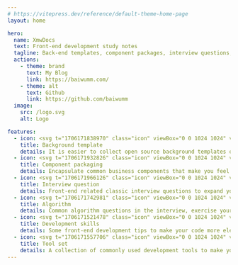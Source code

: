 ```yaml
---
# https://vitepress.dev/reference/default-theme-home-page
layout: home

hero:
  name: XmwDocs
  text: Front-end development study notes
  tagline: Back-end templates, component packages, interview questions, algorithms, development tips, tools collection
  actions:
    - theme: brand
      text: My Blog
      link: https://baiwumm.com/
    - theme: alt
      text: Github
      link: https://github.com/baiwumm
  image:
    src: /logo.svg
    alt: Logo

features:
  - icon: <svg t="1706171838970" class="icon" viewBox="0 0 1024 1024" version="1.1" xmlns="http://www.w3.org/2000/svg" p-id="19834" width="30"><path d="M910.03871 0H113.96129C51.2 0 0 51.2 0 113.96129v568.980645c0 62.76129 51.2 113.96129 113.96129 113.961291h796.07742c62.76129 0 113.96129-51.2 113.96129-113.961291V113.96129C1024 51.2 972.8 0 910.03871 0z m0 625.96129c0 33.858065-23.122581 56.980645-56.980645 56.980645H170.941935c-33.858065 0-56.980645-23.122581-56.980645-56.980645V170.941935c0-33.858065 23.122581-56.980645 56.980645-56.980645h682.941936c33.858065 0 56.980645 23.122581 56.980645 56.980645v455.019355z m0 0" p-id="19835" fill="#707070"></path><path d="M227.922581 284.077419h113.96129v284.07742H227.922581V284.077419z m227.096774 113.961291h113.96129v170.941935H455.019355V398.03871z m227.92258-56.980645h113.961291v227.92258H682.941935V341.058065zM0 910.03871h1024V1024H0v-113.96129z m0 0" p-id="19836" fill="#707070"></path></svg>
    title: Background template
    details: It is easier to collect open source background templates of current mainstream technologies and build projects
  - icon: <svg t="1706171932826" class="icon" viewBox="0 0 1024 1024" version="1.1" xmlns="http://www.w3.org/2000/svg" p-id="22920" width="30"><path d="M972.09863 1016.986301H259.506849c-19.638356 0-35.068493-15.430137-35.068493-35.068493V768.70137c-8.416438 5.610959-18.235616 9.819178-28.054794 12.624657h-1.40274c-12.624658 4.208219-26.652055 5.610959-39.276712 5.610959-77.150685 0-138.871233-63.123288-138.871233-138.871233 0-77.150685 63.123288-138.871233 138.871233-138.871232 14.027397 0 28.054795 2.805479 42.082191 7.013698 1.40274 0 2.805479 1.40274 4.20822 1.40274 7.013699 2.805479 14.027397 5.610959 19.638356 8.416438l2.805479 1.40274V269.326027c0-19.638356 15.430137-35.068493 35.068493-35.068493h228.646576l-4.20822-8.416438c-7.013699-11.221918-12.624658-22.443836-15.430137-35.068493v-1.40274c-4.208219-12.624658-5.610959-26.652055-5.610958-39.276712C462.90411 72.942466 526.027397 11.221918 601.775342 11.221918c77.150685 0 138.871233 63.123288 138.871233 138.871233 0 14.027397-2.805479 28.054795-7.013698 42.082191 0 1.40274-1.40274 2.805479-1.40274 4.20822-2.805479 7.013699-5.610959 14.027397-8.416438 19.638356l-7.013699 16.832877h255.29863c19.638356 0 35.068493 15.430137 35.068493 35.068493v314.213698c0 11.221918-5.610959 22.443836-15.430137 29.457535-9.819178 7.013699-22.443836 7.013699-33.665753 2.805479L897.753425 587.747945c-1.40274 0-1.40274-1.40274-2.80548-1.40274-2.805479-1.40274-7.013699-4.208219-11.221918-5.610958h-1.402739c-7.013699-2.805479-14.027397-2.805479-21.041096-2.80548-37.873973 0-68.734247 30.860274-68.734247 68.734247s30.860274 68.734247 68.734247 68.734246c7.013699 0 14.027397-1.40274 19.638356-2.805479 7.013699-1.40274 12.624658-5.610959 18.235616-8.416439 1.40274-1.40274 2.805479-1.40274 4.20822-2.805479l53.304109-25.249315c11.221918-5.610959 23.846575-4.208219 33.665754 1.40274s16.832877 18.235616 16.832876 29.457534V981.917808c0 19.638356-15.430137 35.068493-35.068493 35.068493z m-677.523288-70.136986h642.454795v-182.356164h-1.40274c-11.221918 7.013699-22.443836 12.624658-35.068493 16.832876h-1.40274c-12.624658 4.208219-26.652055 5.610959-39.276712 5.610959-77.150685 0-138.871233-63.123288-138.871233-138.871233 0-77.150685 63.123288-138.871233 138.871233-138.871232 14.027397 0 28.054795 2.805479 42.082192 7.013698 1.40274 0 2.805479 1.40274 4.208219 1.40274 7.013699 2.805479 14.027397 5.610959 19.638356 8.416438l9.819178 4.208219v-224.438356H662.093151c-11.221918 0-22.443836-5.610959-29.457535-15.430137-7.013699-9.819178-7.013699-22.443836-2.805479-33.665753l29.457534-67.331507c0-1.40274 1.40274-1.40274 1.40274-2.805479 1.40274-2.805479 4.208219-7.013699 5.610959-11.221918v-1.40274c2.805479-7.013699 2.805479-14.027397 2.805479-21.041096 0-37.873973-30.860274-68.734247-68.734246-68.734246s-68.734247 30.860274-68.734247 68.734246c0 7.013699 1.40274 14.027397 2.80548 19.638356 1.40274 7.013699 5.610959 12.624658 8.416438 18.235617 1.40274 1.40274 1.40274 2.805479 2.805479 4.208219l28.054795 60.317808c5.610959 11.221918 4.208219 23.846575-1.40274 33.665754s-18.235616 16.832877-29.457534 16.832876H294.575342v274.936987c0 11.221918-5.610959 22.443836-15.430137 29.457534-9.819178 7.013699-22.443836 7.013699-33.665753 2.805479L192.175342 589.150685c-1.40274 0-1.40274-1.40274-2.805479-1.40274-2.805479-1.40274-7.013699-4.208219-11.221918-5.610959h-1.40274c-7.013699-2.805479-14.027397-2.805479-21.041095-2.805479-37.873973 0-68.734247 30.860274-68.734247 68.734246s30.860274 68.734247 68.734247 68.734247c7.013699 0 14.027397-1.40274 19.638356-2.805479 7.013699-1.40274 12.624658-5.610959 18.235616-8.416439 1.40274-1.40274 2.805479-1.40274 4.208219-2.805479l46.290411-22.443836c11.221918-5.610959 23.846575-4.208219 33.665754 1.40274 9.819178 7.013699 16.832877 18.235616 16.832876 29.457534v235.660274z" fill="#707070" p-id="22921"></path></svg>
    title: Component packaging
    details: Encapsulate common business components that make you feel more comfortable at work
  - icon: <svg t="1706171966126" class="icon" viewBox="0 0 1024 1024" version="1.1" xmlns="http://www.w3.org/2000/svg" p-id="24226" width="30"><path d="M257.706667 771.626667H810.666667a85.333333 85.333333 0 0 0 85.333333-85.333334V149.333333a85.333333 85.333333 0 0 0-85.333333-85.333333H213.333333a85.333333 85.333333 0 0 0-85.333333 85.333333v725.333334a85.333333 85.333333 0 0 0 85.333333 85.333333h618.666667a64 64 0 0 0 64-64v-28.373333a32 32 0 0 0-64 0V874.666667a21.333333 21.333333 0 0 1-21.333333 21.333333H254.293333A62.293333 62.293333 0 0 1 192 830.506667a64 64 0 0 1 65.706667-58.88z m300.373333-333.013334A73.813333 73.813333 0 0 1 631.893333 512v49.493333a42.666667 42.666667 0 0 1-42.666666 42.666667h-154.453334a42.666667 42.666667 0 0 1-42.666666-42.666667V512a73.813333 73.813333 0 0 1 73.813333-73.813333zM512 410.88a73.813333 73.813333 0 1 1 73.813333-73.813333A73.813333 73.813333 0 0 1 512 410.88z" p-id="24227" fill="#707070"></path></svg>
    title: Interview question
    details: Front-end related classic interview questions to expand your knowledge
  - icon: <svg t="1706171742981" class="icon" viewBox="0 0 1024 1024" version="1.1" xmlns="http://www.w3.org/2000/svg" p-id="13162" width="30"><path d="M937.23648 876.83072c19.92704 0 36.07552 16.31232 36.07552 36.43392 0 20.11136-16.14848 36.42368-36.07552 36.42368H648.704c-19.9168 0-36.06528-16.31232-36.06528-36.42368 0-20.1216 16.14848-36.43392 36.06528-36.43392h288.53248z m0-202.9568c19.92704 0 36.07552 16.31232 36.07552 36.43392 0 20.1216-16.14848 36.42368-36.07552 36.42368H648.704c-19.9168 0-36.06528-16.30208-36.06528-36.42368 0-20.1216 16.14848-36.43392 36.06528-36.43392h288.53248zM179.83488 101.44768c0-20.1216 16.14848-36.43392 36.06528-36.43392 19.9168 0 36.06528 16.31232 36.06528 36.43392v296.62208c0 20.1216-16.14848 36.42368-36.06528 36.42368-19.9168 0-36.06528-16.30208-36.06528-36.42368V101.44768z m180.3264 114.4832c19.92704 0 36.07552 16.31232 36.07552 36.43392 0 20.11136-16.14848 36.42368-36.06528 36.42368H71.63904c-19.92704 0-36.07552-16.31232-36.07552-36.42368 0-20.1216 16.14848-36.43392 36.07552-36.43392h288.53248zM844.76928 75.68384a35.81952 35.81952 0 0 1 50.9952 0 36.68992 36.68992 0 0 1 0 51.51744L91.99616 939.01824a35.81952 35.81952 0 0 1-51.00544 0 36.68992 36.68992 0 0 1 0-51.5072L844.75904 75.6736z" fill="#707070" p-id="13163"></path></svg>
    title: Algorithm
    details: Common algorithm questions in the interview, exercise your development thinking
  - icon: <svg t="1706171521478" class="icon" viewBox="0 0 1024 1024" version="1.1" xmlns="http://www.w3.org/2000/svg" p-id="1597" width="30"><path d="M217.6 804.266667c-42.666667 0-78.933333 36.266667-78.933333 81.066666v4.266667c0 19.2 14.933333 36.266667 36.266666 36.266667h674.133334c19.2 0 36.266667-14.933333 36.266666-36.266667v-4.266667c2.133333-44.8-34.133333-81.066667-78.933333-81.066666H217.6zM42.666667 646.4C42.666667 701.866667 87.466667 746.666667 142.933333 746.666667h738.133334c55.466667 0 100.266667-44.8 100.266666-100.266667v-512c0-19.2-14.933333-36.266667-36.266666-36.266667H78.933333c-21.333333 0-36.266667 17.066667-36.266666 36.266667v512zM693.333333 341.333333c-12.8-12.8-12.8-32 0-44.8 12.8-12.8 32-12.8 44.8 0l115.2 119.466667c12.8 12.8 12.8 32 0 44.8l-115.2 119.466667c-12.8 12.8-32 12.8-44.8 0-12.8-12.8-12.8-32 0-44.8l93.866667-96-93.866667-98.133334zM445.866667 578.133333l81.066666-307.2c4.266667-17.066667 21.333333-27.733333 40.533334-23.466666 17.066667 4.266667 25.6 23.466667 23.466666 40.533333L509.866667 597.333333c-4.266667 17.066667-21.333333 27.733333-40.533334 23.466667-17.066667-8.533333-27.733333-25.6-23.466666-42.666667z m-134.4-285.866666c12.8-12.8 32-12.8 44.8 0 12.8 12.8 12.8 32 0 44.8l-93.866667 96 93.866667 96c12.8 12.8 12.8 32 0 44.8-12.8 12.8-32 12.8-44.8 0l-115.2-119.466667c-12.8-12.8-12.8-32 0-44.8 0 2.133333 115.2-117.333333 115.2-117.333333z" fill="#707070" p-id="1598"></path></svg>
    title: Development skills
    details: Some front-end development tips to make your code more elegant
  - icon: <svg t="1706171557706" class="icon" viewBox="0 0 1024 1024" version="1.1" xmlns="http://www.w3.org/2000/svg" p-id="1747" width="30"><path d="M494.592 376.32c17.92-70.656-2.048-145.408-54.272-196.608-39.424-38.912-90.624-59.904-145.92-59.904-22.016 0-43.008 3.072-64 9.728-10.24 3.584-17.92 12.8-20.992 22.528-2.048 10.752 0.512 22.016 8.192 29.696L302.592 266.24c5.632 5.632 8.704 13.312 8.704 22.016 0 8.192-3.072 15.872-9.216 22.016l-24.064 24.064C272.384 339.968 264.704 343.04 256 343.04c-8.192 0-15.872-3.072-22.016-9.216L151.04 249.856c-6.144-6.144-13.824-9.216-22.528-9.216-2.048 0-5.12 0-7.168 0.512-10.24 2.048-18.944 9.728-23.04 20.992-23.552 73.728-4.608 154.112 50.176 208.384 39.424 38.912 90.624 59.904 145.92 59.904 16.896 0 33.792-2.048 50.688-6.656l361.472 361.472c19.456 19.968 46.08 31.232 74.24 31.232 27.136 0 54.272-10.752 74.24-30.208 40.96-40.96 40.96-108.032 0-148.48L494.592 376.32z m317.44 465.92c-7.68 7.68-18.432 11.776-30.208 11.776-11.264 0-22.528-4.608-30.208-11.776L377.344 467.456c-6.144-6.144-13.824-9.216-22.528-9.216-3.072 0-7.168 0.512-10.752 1.536-15.872 5.632-32.256 8.704-49.152 8.704-38.4 0-74.24-14.848-101.376-41.984-23.552-23.552-38.4-54.784-41.472-87.04l38.912 38.4c17.408 17.92 40.96 27.136 66.56 27.136 25.088 0 48.64-9.728 66.048-27.136l24.064-24.064c17.92-17.408 27.136-40.96 27.136-66.56 0-25.088-9.728-48.64-27.136-66.048l-38.4-38.4c32.768 3.072 63.488 17.408 87.04 40.96 39.424 39.424 52.224 98.304 33.28 150.528-4.608 11.776-1.536 24.064 7.168 32.768l374.784 374.784c16.896 17.408 16.896 44.032 0.512 60.416z" fill="#707070" p-id="1748"></path><path d="M920.576 295.936l-174.08-174.08C737.28 112.64 724.48 107.52 711.68 107.52c-13.312 0-25.6 5.12-34.816 14.336L583.168 215.04c-18.944 18.944-18.944 50.688 0 70.144l23.552 23.552-38.912 38.912c-12.8 12.8-12.8 31.744 0 44.032 6.144 6.144 13.824 9.216 22.528 9.216 8.704 0 16.384-3.072 22.528-9.216l60.416-60.416c6.144-6.144 9.216-14.336 9.216-22.528s-3.072-16.384-9.216-22.528l-35.84-35.84L711.68 175.104l158.72 158.72-38.4 112.64-56.32-56.32c-6.144-6.144-13.824-9.216-22.528-9.216-8.704 0-16.384 3.072-22.528 9.216L670.72 451.072c-12.8 12.8-12.8 31.744 0 44.032 6.144 6.144 13.824 9.216 22.528 9.216 8.704 0 16.384-3.072 22.528-9.216l38.912-38.912 49.152 49.152c9.216 9.216 22.016 14.336 34.816 14.336 13.824 0 26.112-5.632 34.816-14.848 6.656-6.656 10.752-14.336 12.8-22.528l46.08-137.216c6.144-16.384 2.048-36.352-11.776-49.152zM441.856 693.76c-8.192 0-16.384 3.072-22.528 9.216l-139.264 139.264c-8.192 8.192-18.432 12.8-30.208 12.8s-22.016-4.608-30.208-12.8-12.8-18.432-12.8-30.208c0-11.264 4.608-22.016 12.8-30.208l139.776-139.264c6.144-6.144 9.216-13.824 9.216-22.528 0-8.704-3.072-16.384-9.216-22.528-6.144-6.144-13.824-9.216-22.528-9.216-8.704 0-16.384 3.072-22.528 9.216l-139.264 139.264c-40.96 40.96-40.96 108.032 0 148.48 19.968 19.456 46.592 30.72 74.24 30.72 28.16 0 55.296-11.264 73.728-31.232l139.264-139.264c12.8-12.8 12.8-31.744 0-44.032-4.608-4.096-12.288-7.68-20.48-7.68z" fill="#707070" p-id="1749"></path></svg>
    title: Tool set
    details: A collection of commonly used development tools to make your work more efficient
---
```

<style>
:root {
  --main-color-1:#FCD000;
  --main-color-2:#FF3C41;
  --main-color-3:#000000;
  --main-color-4:#0EBEFF;
  --vp-home-hero-name-color: transparent;
  --vp-home-hero-name-background: -webkit-linear-gradient(45deg, var(--main-color-1) 20%, var(--main-color-4));

  --vp-home-hero-image-background-image: linear-gradient(135deg, var(--main-color-1) 50%,var(--main-color-4) 20%);
  --vp-home-hero-image-filter: blur(44px);

  --vp-button-brand-bg:var(--main-color-4);
  --vp-button-brand-hover-bg: var(--main-color-1);
  --vp-c-brand-1: var(--main-color-4);
}

@media (min-width: 640px) {
  :root {
    --vp-home-hero-image-filter: blur(56px);
  }
}

@media (min-width: 960px) {
  :root {
    --vp-home-hero-image-filter: blur(68px);
  }
}
</style>

